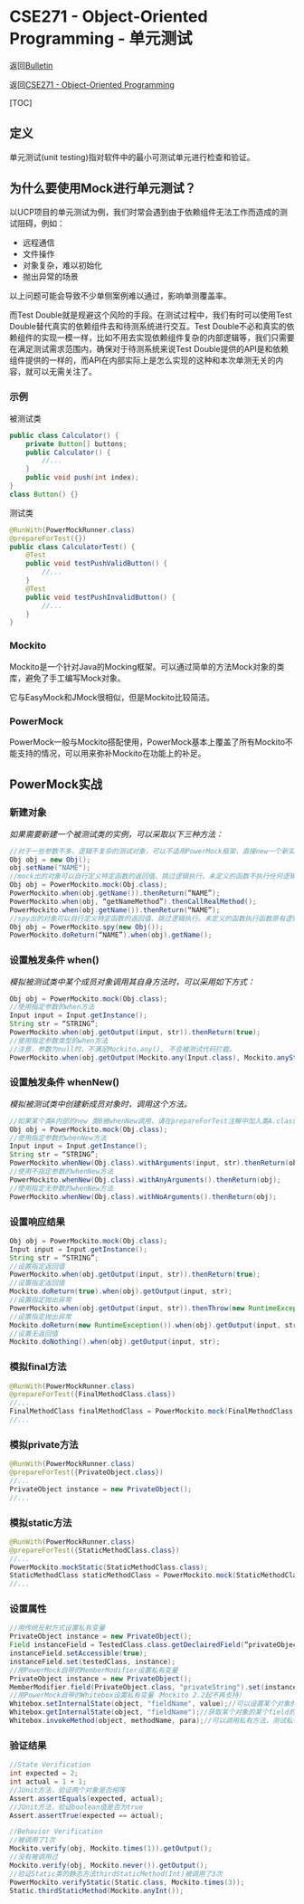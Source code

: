 # CSE271 - Object-Oriented Programming - 单元测试

返回[Bulletin](./bulletin.md)

返回[CSE271 - Object-Oriented Programming](./CSE271.md)

[TOC]

## 定义

单元测试(unit testing)指对软件中的最小可测试单元进行检查和验证。

## 为什么要使用Mock进行单元测试？

以UCP项目的单元测试为例，我们时常会遇到由于依赖组件无法工作而造成的测试阻碍，例如：

- 远程通信
- 文件操作
- 对象复杂，难以初始化
- 抛出异常的场景

以上问题可能会导致不少单侧案例难以通过，影响单测覆盖率。

而Test Double就是规避这个风险的手段。在测试过程中，我们有时可以使用Test Double替代真实的依赖组件去和待测系统进行交互。Test Double不必和真实的依赖组件的实现一模一样，比如不用去实现依赖组件复杂的内部逻辑等，我们只需要在满足测试需求范围内，确保对于待测系统来说Test Double提供的API是和依赖组件提供的一样的，而API在内部实际上是怎么实现的这种和本次单测无关的内容，就可以无需关注了。

### 示例

被测试类

```java
public class Calculator() {
    private Button[] buttons;
    public Calculator() {
        //...
    }
    public void push(int index);
}
class Button() {}
```

测试类

```java
@RunWith(PowerMockRunner.class)
@prepareForTest({})
public class CalculatorTest() {
	@Test
	public void testPushValidButton() {
        //...
    }
	@Test
	public void testPushInvalidButton() {
        //...
    }
}
```

### Mockito

Mockito是一个针对Java的Mocking框架。可以通过简单的方法Mock对象的类库，避免了手工编写Mock对象。

它与EasyMock和JMock很相似，但是Mockito比较简洁。

### PowerMock

PowerMock一般与Mockito搭配使用，PowerMock基本上覆盖了所有Mockito不能支持的情况，可以用来弥补Mockito在功能上的补足。

## PowerMock实战

### 新建对象

*如果需要新建一个被测试类的实例，可以采取以下三种方法：*

```java
//对于一些参数不多，逻辑不复杂的测试对象，可以不适用PowerMock框架，直接new一个新实例用于测试。
Obj obj = new Obj();
obj.setName("NAME");
//mock出的对象可以自行定义特定函数的返回值、跳过逻辑执行。未定义的函数不执行任何逻辑、返回值为空。
Obj obj = PowerMockito.mock(Obj.class);
PowerMockito.when(obj.getName()).thenReturn(“NAME”);
PowerMockito.when(obj, “getNameMethod”).thenCallRealMethod();
PowerMockito.when(obj.getName()).thenReturn(“NAME”);
//spy出的对象可以自行定义特定函数的返回值、跳过逻辑执行。未定义的函数执行函数原有逻辑、返回值不一定为空。
Obj obj = PowerMockito.spy(new Obj());
PowerMockito.doReturn(“NAME”).when(obj).getName();
```

### 设置触发条件 when()

*模拟被测试类中某个成员对象调用其自身方法时，可以采用如下方式：*

```java
Obj obj = PowerMockito.mock(Obj.class);
//使用指定参数的when方法
Input input = Input.getInstance();
String str = “STRING”;
PowerMockito.when(obj.getOutput(input, str)).thenReturn(true);
//使用指定参数类型的when方法
//注意，参数为null时，不满足Mockito.any(), 不会被测试代码拦截。
PowerMockito.when(obj.getOutput(Mockito.any(Input.class), Mockito.anyString())).thenReturn(true);
```

### 设置触发条件 whenNew()

*模拟被测试类中创建新成员对象时，调用这个方法。*

```java
//如果某个类A内部的new 类B被whenNew调用，请在prepareForTest注解中加入类A.class
Obj obj = PowerMockito.mock(Obj.class);
//使用指定参数的whenNew方法
Input input = Input.getInstance();
String str = “STRING”;
PowerMockito.whenNew(Obj.class).withArguments(input, str).thenReturn(obj);
//使用不指定参数的whenNew方法
PowerMockito.whenNew(Obj.class).withAnyArguments().thenReturn(obj);
//使用指定无参数的whenNew方法
PowerMockito.whenNew(Obj.class).withNoArguments().thenReturn(obj);
```

### 设置响应结果

```java
Obj obj = PowerMockito.mock(Obj.class);
Input input = Input.getInstance();
String str = “STRING”;
//设置指定返回值
PowerMockito.when(obj.getOutput(input, str)).thenReturn(true);
//设置指定返回值
Mockito.doReturn(true).when(obj).getOutput(input, str);
//设置指定抛出异常
PowerMockito.when(obj.getOutput(input, str)).thenThrow(new RuntimeException());
//设置指定抛出异常
Mockito.doReturn(new RuntimeException()).when(obj).getOutput(input, str);
//设置无返回值
Mockito.doNothing().when(obj).getOutput(input, str);
```

### 模拟final方法

```java
@RunWith(PowerMockRunner.class)
@prepareForTest({FinalMethodClass.class})
//...
FinalMethodClass finalMethodClass = PowerMockito.mock(FinalMethodClass.class);
//...
```

### 模拟private方法

```java
@RunWith(PowerMockRunner.class)
@prepareForTest({PrivateObject.class})
//...
PrivateObject instance = new PrivateObject();
//...
```

### 模拟static方法

```java
@RunWith(PowerMockRunner.class)
@prepareForTest({StaticMethodClass.class})
//...
PowerMockito.mockStatic(StaticMethodClass.class);
StaticMethodClass staticMethodClass = PowerMockito.mock(StaticMethodClass.class);
//...
```

### 设置属性

```java
//用传统反射方式设置私有变量
PrivateObject instance = new PrivateObject();
Field instanceField = TestedClass.class.getDeclairedField(“privateObject”);
instanceField.setAccessible(true);
instanceField.set(testedClass, instance);
//用PowerMock自带的MemberModifier设置私有变量
PrivateObject instance = new PrivateObject();
MemberModifier.field(PrivateObject.class, "privateString").set(instance, "WHATEVER");
//用PowerMock自带的Whitebox设置私有变量（Mockito 2.2起不再支持）
Whitebox.setInternalState(object, "fieldName", value);//可以设置某个对象的某个field。
Whitebox.getInternalState(object, "fieldName");//获取某个对象的某个field的值。
Whitebox.invokeMethod(object, methodName, para);//可以调用私有方法，测试私有方法的返回值。
```

### 验证结果

```java
//State Verification
int expected = 2;
int actual = 1 + 1;
//JUnit方法，验证两个对象是否相等
Assert.assertEquals(expected, actual);
//JUnit方法，验证boolean值是否为true
Assert.assertTrue(expected == actual); 

//Behavior Verification
//被调用了1次
Mockito.verify(obj, Mockito.times(1)).getOutput();
//没有被调用过
Mockito.verify(obj, Mockito.never()).getOutput();
//验证Static类的静态方法thirdStaticMethod(Int)被调用了3次
PowerMockito.verifyStatic(Static.class, Mockito.times(3));
Static.thirdStaticMethod(Mockito.anyInt());
```

